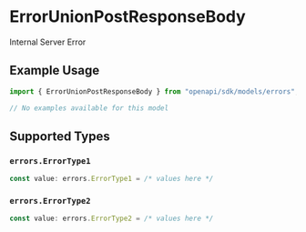 # ErrorUnionPostResponseBody

Internal Server Error

## Example Usage

```typescript
import { ErrorUnionPostResponseBody } from "openapi/sdk/models/errors";

// No examples available for this model
```

## Supported Types

### `errors.ErrorType1`

```typescript
const value: errors.ErrorType1 = /* values here */
```

### `errors.ErrorType2`

```typescript
const value: errors.ErrorType2 = /* values here */
```

